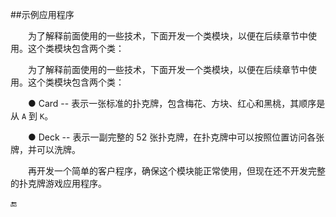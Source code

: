 ##示例应用程序

&emsp;&emsp;为了解释前面使用的一些技术，下面开发一个类模块，以便在后续章节中使用。这个类模块包含两个类：

&emsp;&emsp;为了解释前面使用的一些技术，下面开发一个类模块，以便在后续章节中使用。这个类模块包含两个类：

&emsp;&emsp;● Card -- 表示一张标准的扑克牌，包含梅花、方块、红心和黑桃，其顺序是从 `A` 到 `K`。

&emsp;&emsp;● Deck -- 表示一副完整的 52 张扑克牌，在扑克牌中可以按照位置访问各张牌，并可以洗牌。

&emsp;&emsp;再开发一个简单的客户程序，确保这个模块能正常使用，但现在还不开发完整的扑克牌游戏应用程序。


🔚